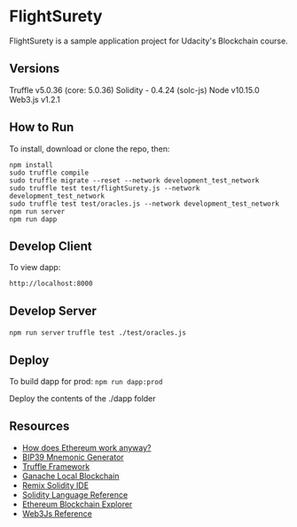 # FlightSurety

FlightSurety is a sample application project for Udacity's Blockchain course.

## Versions

Truffle v5.0.36 (core: 5.0.36)
Solidity - 0.4.24 (solc-js)
Node v10.15.0
Web3.js v1.2.1

## How to Run

To install, download or clone the repo, then:

`npm install` <br />
`sudo truffle compile` <br />
`sudo truffle migrate --reset --network development_test_network` <br />
`sudo truffle test test/flightSurety.js --network development_test_network` <br />
`sudo truffle test test/oracles.js --network development_test_network` <br />
`npm run server` <br />
`npm run dapp` <br />

## Develop Client

To view dapp:

`http://localhost:8000`

## Develop Server

`npm run server`
`truffle test ./test/oracles.js`

## Deploy

To build dapp for prod:
`npm run dapp:prod`

Deploy the contents of the ./dapp folder


## Resources

* [How does Ethereum work anyway?](https://medium.com/@preethikasireddy/how-does-ethereum-work-anyway-22d1df506369)
* [BIP39 Mnemonic Generator](https://iancoleman.io/bip39/)
* [Truffle Framework](http://truffleframework.com/)
* [Ganache Local Blockchain](http://truffleframework.com/ganache/)
* [Remix Solidity IDE](https://remix.ethereum.org/)
* [Solidity Language Reference](http://solidity.readthedocs.io/en/v0.4.24/)
* [Ethereum Blockchain Explorer](https://etherscan.io/)
* [Web3Js Reference](https://github.com/ethereum/wiki/wiki/JavaScript-API)
